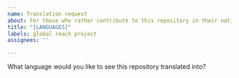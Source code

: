 ```yaml
---
name: Translation request
about: For those who rather contribute to this repository in their native language.
title: "[LANGUAGES]"
labels: global reach project
assignees: ''

---
```


What language would you like to see this repository translated into?
